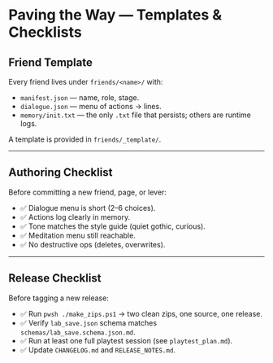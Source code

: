 # Paving the Way — Templates & Checklists

## Friend Template
Every friend lives under `friends/<name>/` with:
- `manifest.json` — name, role, stage.
- `dialogue.json` — menu of actions → lines.
- `memory/init.txt` — the only `.txt` file that persists; others are runtime logs.

A template is provided in `friends/_template/`.

---

## Authoring Checklist
Before committing a new friend, page, or lever:
- ✅ Dialogue menu is short (2–6 choices).  
- ✅ Actions log clearly in memory.  
- ✅ Tone matches the style guide (quiet gothic, curious).  
- ✅ Meditation menu still reachable.  
- ✅ No destructive ops (deletes, overwrites).  

---

## Release Checklist
Before tagging a new release:
- ✅ Run `pwsh ./make_zips.ps1` → two clean zips, one source, one release.  
- ✅ Verify `lab_save.json` schema matches `schemas/lab_save.schema.json.md`.  
- ✅ Run at least one full playtest session (see `playtest_plan.md`).  
- ✅ Update `CHANGELOG.md` and `RELEASE_NOTES.md`.  
